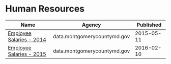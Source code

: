 # Human Resources

Name | Agency | Published
---- | ---- | ---------
[Employee Salaries - 2014](../datasets/54rh-89p8.md) | data.montgomerycountymd.gov | 2015-05-11
[Employee Salaries - 2015](../datasets/6rqk-pdub.md) | data.montgomerycountymd.gov | 2016-02-10

